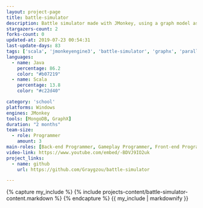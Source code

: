 ```yaml
---
layout: project-page
title: battle-simulator
description: Battle simulator made with JMonkey, using a graph model as back-end
stargazers-count: 2
forks-count: 0
updated-at: 2019-07-23 00:54:31
last-update-days: 83
tags: ['scala', 'jmonkeyengine3', 'battle-simulator', 'graphx', 'parallelization', 'graph', 'game']
languages: 
  - name: Java
    percentage: 86.2
    color: "#b07219"
  - name: Scala
    percentage: 13.8
    color: "#c22d40"

category: 'school'
platforms: Windows
engines: JMonkey
tools: [MongoDB, GraphX]
duration: "2 months"
team-size:
  - role: Programmer
    amount: 3
main-roles: [Back-end Programmer, Gameplay Programmer, Front-end Programmeur]
video-link: https://www.youtube.com/embed/-BDVJ9IO2uk
project_links:
  - name: github
    url: https://github.com/Graygzou/battle-simulator

---
```

<!---
Gregoire Boiron <gregoire.boiron@gmail.com>
Copyright (c) 2018-2019 Gregoire Boiron  All Rights Reserved.
--->

{% capture my_include %}
{% include projects-content/battle-simulator-content.markdown %}
{% endcapture %}
{{ my_include | markdownify }}
